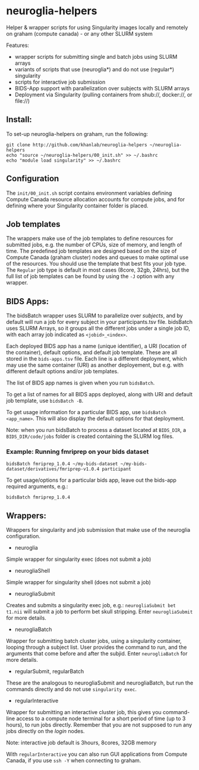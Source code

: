 # neuroglia-helpers

Helper & wrapper scripts for using Singularity images locally and remotely on graham (compute canada) - or any other SLURM system

Features:
* wrapper scripts for submitting single and batch jobs using SLURM arrays
* variants of scripts that use (neuroglia*) and do not use (regular*) singularity
* scripts for interactive job submission 
* BIDS-App support with parallelization over subjects with SLURM arrays
* Deployment via Singularity (pulling containers from shub://, docker://, or file://)

## Install:

To set-up neuroglia-helpers on graham, run the following:
```
git clone http://github.com/khanlab/neuroglia-helpers ~/neuroglia-helpers
echo "source ~/neuroglia-helpers/00_init.sh" >> ~/.bashrc
echo "module load singularity" >> ~/.bashrc
```

## Configuration

The `init/00_init.sh` script contains environment variables defining Compute Canada resource allocation accounts for compute jobs, and for defining where your Singularity container folder is placed.  

## Job templates

The wrappers make use of the job templates to define resources for submitted jobs, e.g. the number of CPUs, size of memory, and length of time. The predefined job templates are designed based on the size of Compute Canada (graham cluster) nodes and queues to make optimal use of the resources. You should use the template that best fits your job type. The `Regular` job type is default in most cases (8core, 32gb, 24hrs), but the full list of job templates can be found by using the `-J` option with any wrapper.

## BIDS Apps:

The bidsBatch wrapper uses SLURM to parallelize over *subjects*, and by default will run a job for every subject in your participants.tsv file. 
bidsBatch uses SLURM Arrays, so it groups all the different jobs under a single job ID, with each array job indicated as `<jobid>_<index>`.


Each deployed BIDS app has a name (unique identifier), a URI (location of the container), default options, and default job template. These are all stored in the `bids-apps.tsv` file. Each line is a different deployment, which may use the same container (URI) as another deployement, but e.g. with different default options and/or job templates.

The list of BIDS app names is given when you run `bidsBatch`.

To get a list of names for all BIDS apps deployed, along with URI and default job template, use `bidsBatch -B`.

To get usage information for a particular BIDS app, use `bidsBatch <app_name>`. This will also display the default options for that deployment.

Note: when you run bidsBatch to process a dataset located at `BIDS_DIR`, a `BIDS_DIR/code/jobs` folder is created containing the SLURM log files.


### Example: Running fmriprep on your bids dataset
```
bidsBatch fmriprep_1.0.4 ~/my-bids-dataset ~/my-bids-dataset/derivatives/fmriprep-v1.0.4 participant 
```
To get usage/options for a particular bids app, leave out the bids-app required arguments, e.g.:

```
bidsBatch fmriprep_1.0.4 
```





## Wrappers:

Wrappers for singularity and job submission that make use of the neuroglia configuration.

* neuroglia

Simple wrapper for singularity exec (does not submit a job)

* neurogliaShell

Simple wrapper for singularity shell (does not submit a job)

* neurogliaSubmit

Creates and submits a singularity exec job, e.g.: `neurogliaSubmit bet t1.nii` will submit a job to perform bet skull stripping.
Enter `neurogliaSubmit` for more details.

* neurogliaBatch

Wrapper for submitting batch cluster jobs, using a singularity container, looping through a subject list. User provides the command to run, and the arguments that come before and after the subjid.  Enter `neurogliaBatch` for more details.

* regularSubmit, regularBatch

These are the analogous to neurogliaSubmit and neurogliaBatch, but run the commands directly and do not use `singularity exec`.

* regularInteractive

Wrapper for submitting an interactive cluster job, this gives you command-line access to a compute node terminal for a short period of time (up to 3 hours), to run jobs directly. Remember that you are not supposed to run any jobs directly on the *login* nodes. 

Note: interactive job default is 3hours, 8cores, 32GB memory

With `regularInteractive` you can also run GUI applications from Compute Canada, if you use `ssh -Y` when connecting to graham.



